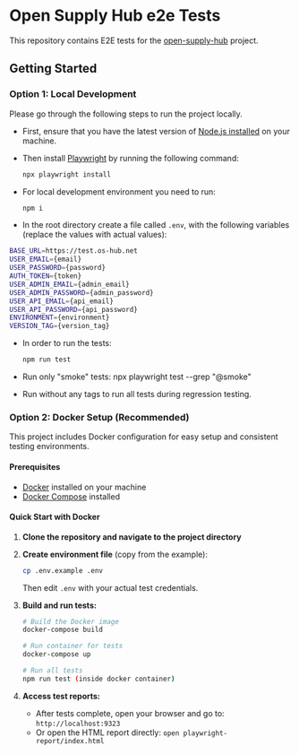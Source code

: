 # Open Supply Hub e2e Tests

This repository contains E2E tests for the [open-supply-hub](https://github.com/opensupplyhub/open-supply-hub) project.

## Getting Started

### Option 1: Local Development

Please go through the following steps to run the project locally.

- First, ensure that you have the latest version of [Node.js installed](https://nodejs.org/en/download) on your machine.

- Then install [Playwright](https://playwright.dev/docs/intro) by running the following command:

  ```bash
  npx playwright install
  ```

- For local development environment you need to run:

  ```bash
  npm i
  ```

- In the root directory create a file called `.env`, with the following variables (replace the values with actual values):

```bash
BASE_URL=https://test.os-hub.net
USER_EMAIL={email}
USER_PASSWORD={password}
AUTH_TOKEN={token}
USER_ADMIN_EMAIL={admin_email}
USER_ADMIN_PASSWORD={admin_password}
USER_API_EMAIL={api_email}
USER_API_PASSWORD={api_password}
ENVIRONMENT={environment}
VERSION_TAG={version_tag}
```

- In order to run the tests:

  ```bash
  npm run test
  ```

- Run only "smoke" tests:
  npx playwright test --grep "@smoke"

- Run without any tags to run all tests during regression testing.

### Option 2: Docker Setup (Recommended)

This project includes Docker configuration for easy setup and consistent testing environments.

#### Prerequisites

- [Docker](https://docs.docker.com/get-docker/) installed on your machine
- [Docker Compose](https://docs.docker.com/compose/install/) installed

#### Quick Start with Docker

1. **Clone the repository and navigate to the project directory**

2. **Create environment file** (copy from the example):
   ```bash
   cp .env.example .env
   ```
   Then edit `.env` with your actual test credentials.

3. **Build and run tests:**
   ```bash
   # Build the Docker image
   docker-compose build

   # Run container for tests
   docker-compose up

   # Run all tests
   npm run test (inside docker container)
   ```

4. **Access test reports:**
   - After tests complete, open your browser and go to: `http://localhost:9323`
   - Or open the HTML report directly: `open playwright-report/index.html`